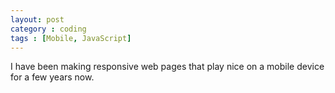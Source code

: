 ```yaml
---
layout: post
category : coding
tags : [Mobile, JavaScript]
---
```


I have been making responsive web pages that play nice on a mobile device for a few years now.
